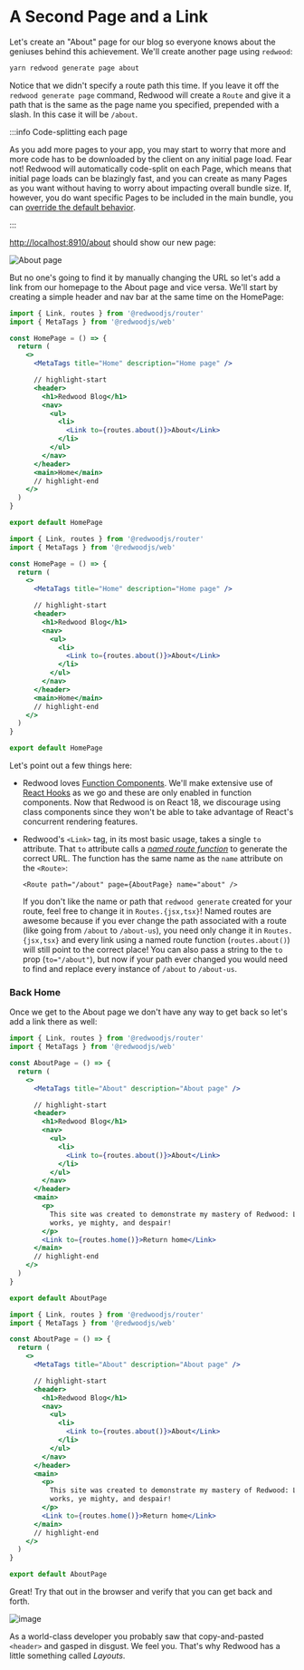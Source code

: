 # A Second Page and a Link

Let's create an "About" page for our blog so everyone knows about the geniuses behind this achievement. We'll create another page using `redwood`:

```bash
yarn redwood generate page about
```

Notice that we didn't specify a route path this time. If you leave it off the `redwood generate page` command, Redwood will create a `Route` and give it a path that is the same as the page name you specified, prepended with a slash. In this case it will be `/about`.

:::info Code-splitting each page

As you add more pages to your app, you may start to worry that more and more code has to be downloaded by the client on any initial page load. Fear not! Redwood will automatically code-split on each Page, which means that initial page loads can be blazingly fast, and you can create as many Pages as you want without having to worry about impacting overall bundle size. If, however, you do want specific Pages to be included in the main bundle, you can [override the default behavior](../../router.md#not-code-splitting).

:::

[http://localhost:8910/about](http://localhost:8910/about) should show our new page:

![About page](https://user-images.githubusercontent.com/300/145647906-56b02a6c-b92c-40c6-9d37-860584ffaa6b.png)

But no one's going to find it by manually changing the URL so let's add a link from our homepage to the About page and vice versa. We'll start by creating a simple header and nav bar at the same time on the HomePage:

<Tabs groupId="js-ts">
<TabItem value="js" label="JavaScript">

```jsx title="web/src/pages/HomePage/HomePage.jsx"
import { Link, routes } from '@redwoodjs/router'
import { MetaTags } from '@redwoodjs/web'

const HomePage = () => {
  return (
    <>
      <MetaTags title="Home" description="Home page" />

      // highlight-start
      <header>
        <h1>Redwood Blog</h1>
        <nav>
          <ul>
            <li>
              <Link to={routes.about()}>About</Link>
            </li>
          </ul>
        </nav>
      </header>
      <main>Home</main>
      // highlight-end
    </>
  )
}

export default HomePage
```

</TabItem>
<TabItem value="ts" label="TypeScript">

```jsx title="web/src/pages/HomePage/HomePage.tsx"
import { Link, routes } from '@redwoodjs/router'
import { MetaTags } from '@redwoodjs/web'

const HomePage = () => {
  return (
    <>
      <MetaTags title="Home" description="Home page" />

      // highlight-start
      <header>
        <h1>Redwood Blog</h1>
        <nav>
          <ul>
            <li>
              <Link to={routes.about()}>About</Link>
            </li>
          </ul>
        </nav>
      </header>
      <main>Home</main>
      // highlight-end
    </>
  )
}

export default HomePage
```

</TabItem>
</Tabs>

Let's point out a few things here:

- Redwood loves [Function Components](https://www.robinwieruch.de/react-function-component). We'll make extensive use of [React Hooks](https://react.dev/reference/react) as we go and these are only enabled in function components. Now that Redwood is on React 18, we discourage using class components since they won't be able to take advantage of React's concurrent rendering features.
- Redwood's `<Link>` tag, in its most basic usage, takes a single `to` attribute. That `to` attribute calls a [_named route function_](../../router.md#link-and-named-route-functions) to generate the correct URL. The function has the same name as the `name` attribute on the `<Route>`:

  `<Route path="/about" page={AboutPage} name="about" />`

  If you don't like the name or path that `redwood generate` created for your route, feel free to change it in `Routes.{jsx,tsx}`! Named routes are awesome because if you ever change the path associated with a route (like going from `/about` to `/about-us`), you need only change it in `Routes.{jsx,tsx}` and every link using a named route function (`routes.about()`) will still point to the correct place! You can also pass a string to the `to` prop (`to="/about"`), but now if your path ever changed you would need to find and replace every instance of `/about` to `/about-us`.

### Back Home

Once we get to the About page we don't have any way to get back so let's add a link there as well:

<Tabs groupId="js-ts">
<TabItem value="js" label="JavaScript">

```jsx title="web/src/pages/AboutPage/AboutPage.jsx"
import { Link, routes } from '@redwoodjs/router'
import { MetaTags } from '@redwoodjs/web'

const AboutPage = () => {
  return (
    <>
      <MetaTags title="About" description="About page" />

      // highlight-start
      <header>
        <h1>Redwood Blog</h1>
        <nav>
          <ul>
            <li>
              <Link to={routes.about()}>About</Link>
            </li>
          </ul>
        </nav>
      </header>
      <main>
        <p>
          This site was created to demonstrate my mastery of Redwood: Look on my
          works, ye mighty, and despair!
        </p>
        <Link to={routes.home()}>Return home</Link>
      </main>
      // highlight-end
    </>
  )
}

export default AboutPage
```

</TabItem>
<TabItem value="ts" label="TypeScript">

```jsx title="web/src/pages/AboutPage/AboutPage.tsx"
import { Link, routes } from '@redwoodjs/router'
import { MetaTags } from '@redwoodjs/web'

const AboutPage = () => {
  return (
    <>
      <MetaTags title="About" description="About page" />

      // highlight-start
      <header>
        <h1>Redwood Blog</h1>
        <nav>
          <ul>
            <li>
              <Link to={routes.about()}>About</Link>
            </li>
          </ul>
        </nav>
      </header>
      <main>
        <p>
          This site was created to demonstrate my mastery of Redwood: Look on my
          works, ye mighty, and despair!
        </p>
        <Link to={routes.home()}>Return home</Link>
      </main>
      // highlight-end
    </>
  )
}

export default AboutPage
```

</TabItem>
</Tabs>

Great! Try that out in the browser and verify that you can get back and forth.

![image](https://user-images.githubusercontent.com/300/145899850-2906c2e3-4ec1-4f8a-9c95-e43b0f7da73f.png)

As a world-class developer you probably saw that copy-and-pasted `<header>` and gasped in disgust. We feel you. That's why Redwood has a little something called _Layouts_.
